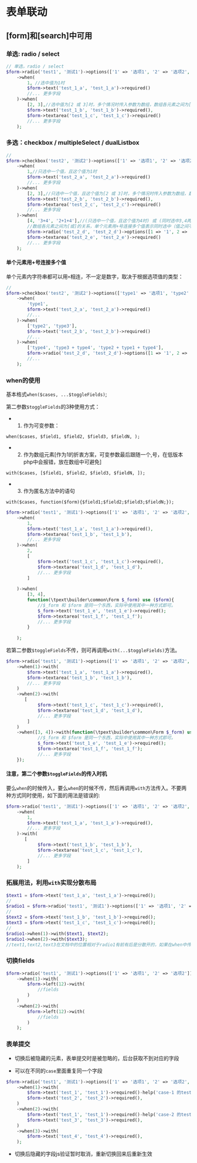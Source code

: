 # 表单联动

## [form]和[search]中可用

### 单选: radio / select

```php
// 单选，radio / select 
$form->radio('test1', '测试1')->options(['1' => '选项1', '2' => '选项2', '3' => '选项3'])->default(1)
    ->when(
        1, //选中值为1时
        $form->text('test_1_a', 'test_1_a')->required()
        //... 更多字段
    )->when(
        [2, 3],//选中值为[2 或 3]时，多个情况时传入参数为数组，数组各元素之间为[或]的关系
        $form->text('test_1_b', 'test_1_b')->required(),
        $form->textarea('test_1_c', 'test_1_c')->required()
        //... 更多字段
    );
```

### 多选：checkbox / multipleSelect / dualListbox

```php
// 
$form->checkbox('test2', '测试2')->options(['1' => '选项1', '2' => '选项2', '3' => '选项3', '4' => '选项4'])->default(1)
    ->when(
        1,//只选中一个值，且这个值为1时
        $form->text('test_2_a', 'test_2_a')->required()
        //... 更多字段
    )->when(
        [2, 3],//只选中一个值，且这个值为[2 或 3]时，多个情况时传入参数为数组，数组各元素之间为[或]的关系
        $form->text('test_2_b', 'test_2_b')->required(),
        $form->textarea('test_2_c', 'test_2_c')->required()
        //... 更多字段
    )->when(
        [4, '3+4', '2+1+4'],//(只选中一个值，且这个值为4时) 或 (同时选中3,4两个值) 或 (同时选中1,2,4三个值)。
        //数组各元素之间为[或]的关系，单个元素用+号连接多个值表示同时选中（值之间不分先后顺序[2+1+4]和[1+2+4]和[4+1+2]等情况等效）
        $form->radio('test_2_d', 'test_2_d')->options([1 => '1', 2 => '2']),
        $form->textarea('test_2_e', 'test_2_e')->required()
        //... 更多字段
    );
```

#### 单个元素用+号连接多个值

单个元素内字符串都可以用`+`相连，不一定是数字，取决于根据选项值的类型：

```php
// 
$form->checkbox('test2', '测试2')->options(['type1' => '选项1', 'type2' => '选项2', 'type3' => '选项3', 'type4' => '选项4'])->default(1)
    ->when(
        'type1',
        $form->text('test_2_a', 'test_2_a')->required()
        //...
    )->when(
        ['type2', 'type3'],
        $form->text('test_2_b', 'test_2_b')->required()
        //...
    )->when(
        ['type4', 'type3 + type4', 'type2 + type1 + type4'],
        $form->radio('test_2_d', 'test_2_d')->options([1 => '1', 2 => '2'])
        //...
    );
```

### when的使用

基本格式`when($cases, ...$toggleFields)`;

第二参数`$toggleFields`的3种使用方式：

- 1. 作为可变参数：

`when($cases, $field1, $field2, $field3, $fieldN, );`

- 2. 作为数组元素[作为1的折衷方案，可变参数最后跟随一个,号，在低版本php中会报错，放在数组中可避免]

`with($cases, [$field1, $field2, $field3, $fieldN, ]);`

- 3. 作为匿名方法中的语句

`with($cases, function($form){$field1;$field2;$field3;$fieldN;});`

```php
$form->radio('test1', '测试1')->options(['1' => '选项1', '2' => '选项2', '3' => '选项3', '4' => '选项4'])->default(1)
    ->when(
        1,
        $form->text('test_1_a', 'test_1_a')->required(),
        $form->textarea('test_1_b', 'test_1_b'),
        //... 更多字段
    )->when(
        2,
        [
            $form->text('test_1_c', 'test_1_c')->required(),
            $form->textarea('test_1_d', 'test_1_d'),
            //... 更多字段
        ]
        
    )->when(
        [3, 4],
        function(\tpext\builder\common\Form $_form) use ($form){
            //$_form 和 $form 是同一个东西，实际中使用其中一种方式即可。
            $_form->text('test_1_e', 'test_1_e')->required();
            $form->textarea('test_1_f', 'test_1_f');
            //... 更多字段
        }
        
    );
```

若第二参数`$toggleFields`不传，则可再调用`with(...$toggleFields)`方法。

```php
$form->radio('test1', '测试1')->options(['1' => '选项1', '2' => '选项2', '3' => '选项3', '4' => '选项4'])->default(1)
    ->when(1)->with(
        $form->text('test_1_a', 'test_1_a')->required(),
        $form->textarea('test_1_b', 'test_1_b'),
        //... 更多字段
    )
    ->when(2)->with(
       [
            $form->text('test_1_c', 'test_1_c')->required(),
            $form->textarea('test_1_d', 'test_1_d'),
            //... 更多字段
        ]
    )
    ->when([3, 4])->with(function(\tpext\builder\common\Form $_form) use ($form){
            //$_form 和 $form 是同一个东西，实际中使用其中一种方式即可。
            $_form->text('test_1_e', 'test_1_e')->required();
            $form->textarea('test_1_f', 'test_1_f');
            //... 更多字段
    });
```

#### 注意，第二个参数`$toggleFields`的传入时机

要么`when`的时候传入，要么`when`的时候不传，然后再调用`with`方法传入。不要两种方式同时使用，如下面的用法是错误的:

```php
$form->radio('test1', '测试1')->options(['1' => '选项1', '2' => '选项2', '3' => '选项3', '4' => '选项4'])->default(1)
    ->when(
        1,
        $form->text('test_1_a', 'test_1_a')->required(),
        //... 更多字段
    )->with(
       [
            $form->text('test_1_b', 'test_1_b'),
            $form->textarea('test_1_c', 'test_1_c'),
            //... 更多字段
        ]
    );
```

### 拓展用法，利用`with`实现分散布局

```php
$text1 = $form->text('test_1_a', 'test_1_a')->required();
//
$radio1 = $form->radio('test1', '测试1')->options(['1' => '选项1', '2' => '选项2'])->default(1);
//
$text2 = $form->text('test_1_b', 'test_1_b')->required();
$text3 = $form->text('test_1_c', 'test_1_c')->required();
//
$radio1->when(1)->with($text1, $text2);
$radio1->when(2)->with($text3);
//text1,text2,text3在文档中的位置相对于radio1有前有后是分散开的，如果在when中传入，那位置是受限的，使用`with`则更灵活。
```

### 切换fields

```php
$form->radio('test1', '测试1')->options(['1' => '选项1', '2' => '选项2'])->default(1)
    ->when(1)->with(
        $form->left(12)->with(
            //fields
        )
    )
    ->when(2)->with(
        $form->left(12)->with(
            //fields
        )
    );
```

### 表单提交

- 切换后被隐藏的元素，表单提交时是被忽略的，后台获取不到对应的字段

- 可以在不同的`case`里面重复同一个字段

```php
$form->radio('test1', '测试1')->options(['1' => '选项1', '2' => '选项2', '3' => '选项3'])
    ->when(1)->with(
        $form->text('test_1', 'test_1')->required()-help('case-1 的test_1'),
        $form->text('test_2', 'test_2')->required(),
    )
    ->when(2)->with(
        $form->text('test_1', 'test_1')->required()-help('case-2 的test_1'),//不同case的字段重复是允许的，只有其中一个会提交
        $form->text('test_3', 'test_3')->required(),
    )
    ->when(3)->with(
        $form->text('test_4', 'test_4')->required(),
    );
```

- 切换后隐藏的字段js验证暂时取消，重新切换回来后重新生效
